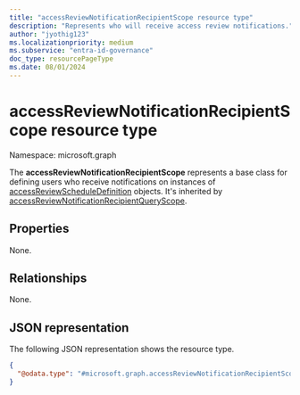 ```yaml
---
title: "accessReviewNotificationRecipientScope resource type"
description: "Represents who will receive access review notifications."
author: "jyothig123"
ms.localizationpriority: medium
ms.subservice: "entra-id-governance"
doc_type: resourcePageType
ms.date: 08/01/2024
---
```


# accessReviewNotificationRecipientScope resource type

Namespace: microsoft.graph

The **accessReviewNotificationRecipientScope** represents a base class for defining users who receive notifications on instances of [accessReviewScheduleDefinition](accessreviewscheduledefinition.md) objects. It's inherited by [accessReviewNotificationRecipientQueryScope](../resources/accessReviewNotificationRecipientQueryScope.md).
## Properties
None.

## Relationships
None.

## JSON representation
The following JSON representation shows the resource type.
<!-- {
  "blockType": "resource",
  "@odata.type": "microsoft.graph.accessReviewNotificationRecipientScope"
}
-->
``` json
{
  "@odata.type": "#microsoft.graph.accessReviewNotificationRecipientScope"
}
```


